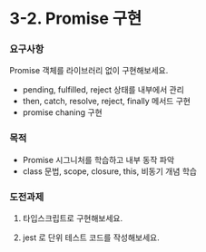 # 3-2. Promise 구현

### 요구사항

Promise 객체를 라이브러리 없이 구현해보세요.

- pending, fulfilled, reject 상태를 내부에서 관리
- then, catch, resolve, reject, finally 메서드 구현 
- promise chaning 구현

### 목적

- Promise 시그니처를 학습하고 내부 동작 파악
- class 문법, scope, closure, this, 비동기 개념 학습

### 도전과제

1. 타입스크립트로 구현해보세요.

2. jest 로 단위 테스트 코드를 작성해보세요.
